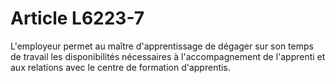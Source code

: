 # Article L6223-7

L'employeur permet au maître d'apprentissage de dégager sur son temps de travail les disponibilités nécessaires à l'accompagnement de l'apprenti et aux relations avec le centre de formation d'apprentis.